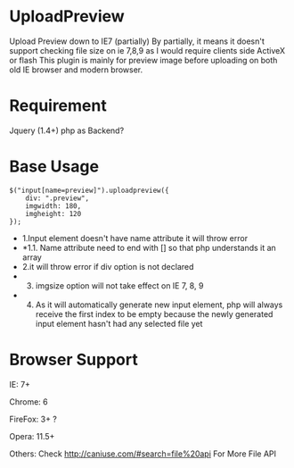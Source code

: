 # UploadPreview
Upload Preview down to IE7 (partially)
By partially, it means it doesn't support checking file size on ie 7,8,9 as I would require clients side ActiveX or flash
This plugin is mainly for preview image before uploading on both old IE browser and modern browser.

Requirement
=============================
Jquery (1.4+)
php as Backend?

Base Usage
=============================
	$("input[name=preview]").uploadpreview({
		div: ".preview",
		imgwidth: 180,
		imgheight: 120
	});
* 1.Input element doesn't have name attribute it will throw error
* *1.1. Name attribute need to end with [] so that php understands it an array
* 2.it will throw error if div option is not declared
* 3. imgsize option will not take effect on IE 7, 8, 9
* 4. As it will automatically generate new input element, php will always receive the first index to be empty because the newly generated input element hasn't had any selected file yet

Browser Support
=============================
IE: 7+

Chrome: 6

FireFox: 3+ ?

Opera: 11.5+

Others: Check http://caniuse.com/#search=file%20api For More File API
